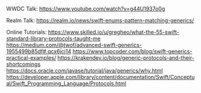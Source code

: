 WWDC Talk:
https://www.youtube.com/watch?v=g44U1937o0g

Realm Talk:
https://realm.io/news/swift-enums-pattern-matching-generics/

Online Tutorials:
https://www.skilled.io/u/gregheo/what-the-55-swift-standard-library-protocols-taught-me
https://medium.com/@twof/advanced-swift-generics-1955499b85df#.qcx6jcj14
https://www.topcoder.com/blog/swift-generics-practical-examples/
https://krakendev.io/blog/generic-protocols-and-their-shortcomings
https://docs.oracle.com/javase/tutorial/java/generics/why.html
https://developer.apple.com/library/content/documentation/Swift/Conceptual/Swift_Programming_Language/Protocols.html

